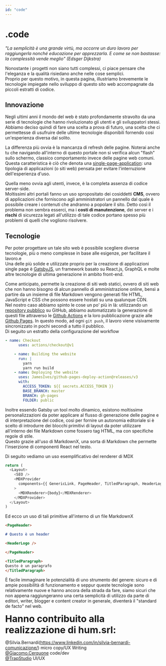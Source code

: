 ```yaml
---
id: "code"
---
```


<PageHeader>

<div>

# .code

_"La semplicità è una grande virtù, ma occorre un duro lavoro per raggiungerla nonché educazione per apprezzarla. E come se non bastasse: la complessità vende meglio" (Edsger Dijkstra)_

</div>

<HeaderLogo />

</PageHeader>

Nonostante i progetti non siano tutti complessi, ci piace pensare che l'eleganza e la qualità risiedano anche nelle cose semplici.<br/>
Proprio per questo motivo, in questa pagina, illustriamo brevemente le tecnologie impiegate nello sviluppo di questo sito web accompagnate da piccoli estratti di codice.

## Innovazione

Negli ultimi anni il mondo del web è stato profondamente stravolto da una serie di tecnologie che hanno rivoluzionato gli utenti e gli sviluppatori stessi.<br />
Abbiamo deciso quindi di fare una scelta a prova di futuro, una scelta che ci permettesse di usufruire delle ultime tecnologie disponibili fornendo cosi un'esperienza diversa dal solito.

La differenza più ovvia è la mancanza di refresh delle pagine. Noterai anche tu che navigando all'interno di questo portale non si verifica alcun "flash" sullo schermo, classico comportamento invece delle pagine web comuni. Questa caratteristica è ciò che denota una [single-page-application](https://it.wikipedia.org/wiki/Single-page_application): una tipologia di applicazioni (o siti web) pensata per evitare l'interruzione dell'esperienza d'uso.

Quella meno ovvia agli utenti, invece, è la completa assenza di codice server-side.<br/>
Moltissimi altri portali fanno un uso spropositato dei cosiddetti **CMS**, ovvero di applicazioni che forniscono agli amministratori un pannello dal quale è possibile creare i contenuti che andranno a popolare il sito. Detto così il problema non sembra esserci, ma i **costi di manutenzione**, dei server e i **rischi** di sicurezza legati all'utilizzo di tale codice portano spesso più problemi di quelli che vogliono risolvere.

## Tecnologie

Per poter progettare un tale sito web è possibile scegliere diverse tecnologie, più o meno complesse in base alle esigenze, per facilitare il lavoro.e<br/>
Una delle più solide e utilizzate proprio per la creazione di applicazioni single page è [GatsbyJS](https://www.gatsbyjs.org/), un framework basato su React.js, GraphQL e molte altre tecnologie di ultima generazione in ambito front-end.

Come anticipato, permette la creazione di siti web statici, ovvero di siti web che non hanno bisogno di alcun pannello di amministrazione online, bensì a partire da un insieme di file Markdown vengono generati file HTML, JavaScript e CSS che possono essere hostati su una qualunque CDN.<br />
Nel nostro caso abbiamo spinto le cose un po' più in là: utilizzando un [repository pubblico](https://github.com/Hum-innovation-team/website) su GitHub, abbiamo automatizzato la generazione di questi file attraverso le [Github Actions](https://github.com/features/actions) e la loro pubblicazione grazie alle [Github Pages](https://pages.github.com/).
In questo modo, ad ogni `git push`, il lavoro viene visivamente sincronizzato in pochi secondi a tutto il pubblico.<br />
Di seguito un estratto della configurazione del workflow

```yml
- name: Checkout
      uses: actions/checkout@v1

    - name: Building the website
      run: |
        yarn
        yarn run build
    - name: Deploying the website
      uses: JamesIves/github-pages-deploy-action@releases/v3
      with:
        ACCESS_TOKEN: ${{ secrets.ACCESS_TOKEN }}
        BASE_BRANCH: master
        BRANCH: gh-pages
        FOLDER: public
```

Inoltre essendo Gatsby un tool molto dinamico, esistono moltissime personalizzazioni da poter applicare al flusso di generazione delle pagine e di interpretazione del codice, così per fornire un autonomia editoriale si è scelto di introdurre dei blocchi primitivi di layout da poter utilizzare all'interno dei file Markdown come fossero tag HTML, ma con specifiche regole di stile.<br/>
Questo grazie all'uso di MarkdownX, una sorta di Markdown che permette l'inserzione di componenti React nel testo.

Di seguito vediamo un uso esemplificativo del renderer di MDX

```javascript
return (
  <Layout>
    <SEO />
    <MDXProvider
      components={{ GenericLink, PageHeader, TitledParagraph, HeaderLogo }}
    >
      <MDXRenderer>{body}</MDXRenderer>
    </MDXProvider>
  </Layout>
)
```

Ed ecco un uso di tali primitive all'interno di un file MarkdownX

```md
<PageHeader>

# Questo è un header

<HeaderLogo />

</PageHeader>

<TitledParagraph>
Questo è un paragrafo
</TitledParagraph>
```

È facile immaginare le potenzialità di uno strumento del genere: sicuro e di ampie possibilità di funzionamento e seppur queste tecnologie sono relativamente nuove e hanno ancora della strada da fare, siamo sicuri che non appena raggiungeranno una certa semplicità di utilizzo da parte di editori, writer, blogger e content creator in generale, diventerà il "standard de facto" nel web.

<p><span style="font-size: 30px; font-weight: bold;"> Hanno contribuito alla realizzazione di hum.srl:</span></p>

@Silvia.Bernardi(https://www.linkedin.com/in/silvia-bernardi-comunicazione/) micro copy/UX Writing<br/>
[@Giacomo.Cerquone](https://giacomocerquone.com/) code/dev<br/>
[@TrapStudio](https://www.trapstudio.it/) UI/UX<br/>
